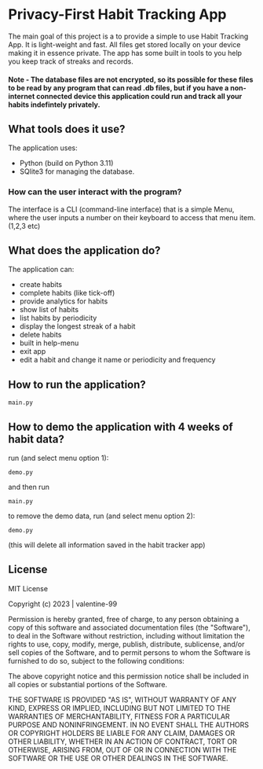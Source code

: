 # Privacy-First Habit Tracking App
The main goal of this project is a to provide a simple to use Habit Tracking App. 
It is light-weight and fast. All files get stored locally on your device making it in essence private.
The app has some built in tools to you help you keep track of streaks and records. 

#### Note - The database files are not encrypted, so its possible for these files to be read by any program that can read .db files, but if you have a non-internet connected device this application could run and track all your habits indefintely privately. 

## What tools does it use?
The application uses:
- Python (build on Python 3.11) 
- SQlite3 for managing the database. 

### How can the user interact with the program? 
The interface is a CLI (command-line interface) that is a simple Menu, where the user inputs a number on their keyboard to access that menu item. (1,2,3 etc)

## What does the application do?
The application can:

* create habits
* complete habits (like tick-off)
* provide analytics for habits
* show list of habits
* list habits by periodicity
* display the longest streak of a habit
* delete habits
* built in help-menu
* exit app
* edit a habit and change it name or periodicity and frequency


## How to run the application?
~~~
main.py
~~~

## How to demo the application with 4 weeks of habit data? 
run (and select menu option 1):
~~~
demo.py
~~~
and then run
~~~
main.py
~~~

to remove the demo data, run (and select menu option 2):
~~~
demo.py 
~~~
(this will delete all information saved in the habit tracker app)




## License
MIT License

Copyright (c) 2023 | valentine-99

Permission is hereby granted, free of charge, to any person obtaining a copy
of this software and associated documentation files (the "Software"), to deal
in the Software without restriction, including without limitation the rights
to use, copy, modify, merge, publish, distribute, sublicense, and/or sell
copies of the Software, and to permit persons to whom the Software is
furnished to do so, subject to the following conditions:

The above copyright notice and this permission notice shall be included in all
copies or substantial portions of the Software.

THE SOFTWARE IS PROVIDED "AS IS", WITHOUT WARRANTY OF ANY KIND, EXPRESS OR
IMPLIED, INCLUDING BUT NOT LIMITED TO THE WARRANTIES OF MERCHANTABILITY,
FITNESS FOR A PARTICULAR PURPOSE AND NONINFRINGEMENT. IN NO EVENT SHALL THE
AUTHORS OR COPYRIGHT HOLDERS BE LIABLE FOR ANY CLAIM, DAMAGES OR OTHER
LIABILITY, WHETHER IN AN ACTION OF CONTRACT, TORT OR OTHERWISE, ARISING FROM,
OUT OF OR IN CONNECTION WITH THE SOFTWARE OR THE USE OR OTHER DEALINGS IN THE
SOFTWARE.
